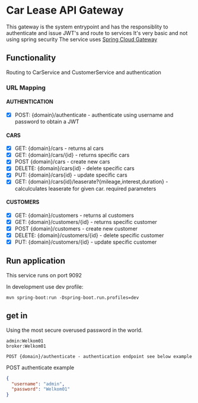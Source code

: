 # Car Lease API Gateway

This gateway is the system entrypoint and has the responsiblity to authenticate and issue JWT's and route to services
It's very basic and not using spring security The service
uses [Spring Cloud Gateway](https://spring.io/projects/spring-cloud-gateway)

## Functionality

Routing to CarService and CustomerService and authentication

### URL Mapping

#### AUTHENTICATION
- [x] POST:   {domain}/authenticate - authenticate using username and password to obtain a JWT  

#### CARS
- [x] GET:    {domain}/cars             - returns al cars
- [x] GET:    {domain}/cars/{id}        - returns specific cars
- [x] POST    {domain}/cars             - create new cars
- [x] DELETE: {domain}/cars{id}         - delete specific cars
- [x] PUT:    {domain}/cars{id}         - update specific cars
- [x] GET:    {domain}/cars{id}/leaserate?{mileage,interest,duration} - calculculates leaserate for given car. required parameters

#### CUSTOMERS
- [x] GET:    {domain}/customers          - returns al customers
- [x] GET:    {domain}/customers/{id}     - returns specific customer
- [x] POST    {domain}/customers          - create new customer
- [x] DELETE: {domain}/customers/{id}     - delete specific customer
- [x] PUT:    {domain}/customers/{id}     - update specific customer

## Run application

This service runs on port 9092

In development use dev profile:

```shell
mvn spring-boot:run -Dspring-boot.run.profiles=dev
```

## get in

Using the most secure overused password in the world.

```
admin:Welkom01
broker:Welkom01
```

```
POST {domain}/authenticate - authentication endpoint see below example 
```

POST authenticate example

```json
{
  "username": "admin",
  "password": "Welkom01"
}
```
